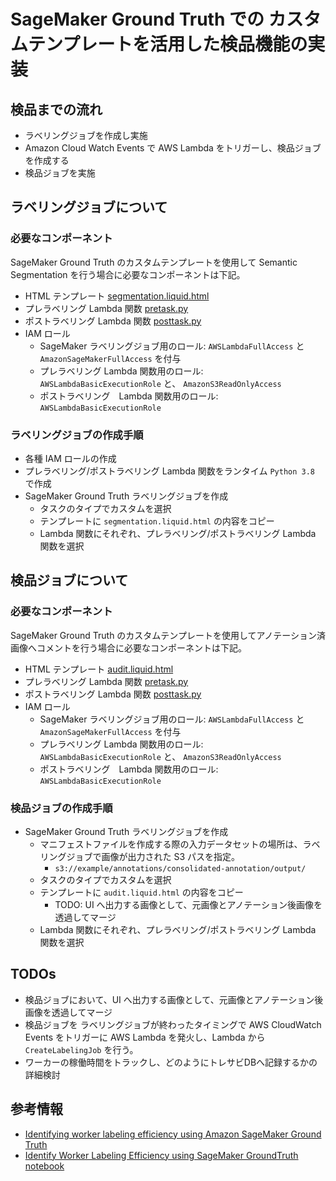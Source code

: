 # SageMaker Ground Truth での カスタムテンプレートを活用した検品機能の実装
## 検品までの流れ
- ラベリングジョブを作成し実施
- Amazon Cloud Watch Events で AWS Lambda をトリガーし、検品ジョブを作成する
- 検品ジョブを実施

## ラベリングジョブについて
### 必要なコンポーネント
SageMaker Ground Truth のカスタムテンプレートを使用して Semantic Segmentation を行う場合に必要なコンポーネントは下記。
- HTML テンプレート [segmentation.liquid.html](https://github.com/tkazusa/sagemaker-ground-truth-custom-audit/blob/master/labelingjob/segmentation.liquid.html)
- プレラベリング Lambda 関数 [pretask.py](https://github.com/tkazusa/sagemaker-ground-truth-custom-audit/blob/master/labelingjob/pretask.py)
- ポストラベリング Lambda 関数 [posttask.py](https://github.com/tkazusa/sagemaker-ground-truth-custom-audit/blob/master/labelingjob/posttask.py)
- IAM ロール
    - SageMaker ラベリングジョブ用のロール: `AWSLambdaFullAccess` と `AmazonSageMakerFullAccess` を付与
    - プレラベリング Lambda 関数用のロール: `AWSLambdaBasicExecutionRole` と、 `AmazonS3ReadOnlyAccess`
    - ポストラベリング　Lambda 関数用のロール: `AWSLambdaBasicExecutionRole`


### ラベリングジョブの作成手順
- 各種 IAM ロールの作成
- プレラベリング/ポストラベリング Lambda 関数をランタイム `Python 3.8` で作成
- SageMaker Ground Truth ラベリングジョブを作成
    - タスクのタイプでカスタムを選択
    - テンプレートに `segmentation.liquid.html` の内容をコピー
    - Lambda 関数にそれぞれ、プレラベリング/ポストラベリング Lambda 関数を選択

## 検品ジョブについて
### 必要なコンポーネント
SageMaker Ground Truth のカスタムテンプレートを使用してアノテーション済画像へコメントを行う場合に必要なコンポーネントは下記。
- HTML テンプレート [audit.liquid.html](https://github.com/tkazusa/sagemaker-ground-truth-custom-audit/blob/master/auditjob/segmentation.liquid.html)
- プレラベリング Lambda 関数 [pretask.py](https://github.com/tkazusa/sagemaker-ground-truth-custom-audit/blob/master/auditjob/pretask.py)
- ポストラベリング Lambda 関数 [posttask.py](https://github.com/tkazusa/sagemaker-ground-truth-custom-audit/blob/master/auditingjob/posttask.py)
- IAM ロール
    - SageMaker ラベリングジョブ用のロール: `AWSLambdaFullAccess` と `AmazonSageMakerFullAccess` を付与
    - プレラベリング Lambda 関数用のロール: `AWSLambdaBasicExecutionRole` と、 `AmazonS3ReadOnlyAccess`
    - ポストラベリング　Lambda 関数用のロール: `AWSLambdaBasicExecutionRole`

### 検品ジョブの作成手順
- SageMaker Ground Truth ラベリングジョブを作成
    - マニフェストファイルを作成する際の入力データセットの場所は、ラベリングジョブで画像が出力された S3 パスを指定。
        - `s3://example/annotations/consolidated-annotation/output/`
    - タスクのタイプでカスタムを選択
    - テンプレートに `audit.liquid.html` の内容をコピー
        - TODO: UI へ出力する画像として、元画像とアノテーション後画像を透過してマージ
    - Lambda 関数にそれぞれ、プレラベリング/ポストラベリング Lambda 関数を選択

## TODOs
- 検品ジョブにおいて、UI へ出力する画像として、元画像とアノテーション後画像を透過してマージ 
- 検品ジョブを ラベリングジョブが終わったタイミングで AWS CloudWatch Events をトリガーに AWS Lambda を発火し、Lambda から `CreateLabelingJob` を行う。 
- ワーカーの稼働時間をトラックし、どのようにトレサビDBへ記録するかの詳細検討


## 参考情報
- [Identifying worker labeling efficiency using Amazon SageMaker Ground Truth](https://aws.amazon.com/jp/blogs/machine-learning/identifying-worker-labeling-efficiency-using-amazon-sagemaker-ground-truth/)
- [Identify Worker Labeling Efficiency using SageMaker GroundTruth notebook](https://github.com/awslabs/amazon-sagemaker-examples/blob/master/ground_truth_labeling_jobs/worker_labeling_efficiency/Identify%20Worker%20Accuracy.ipynb)
